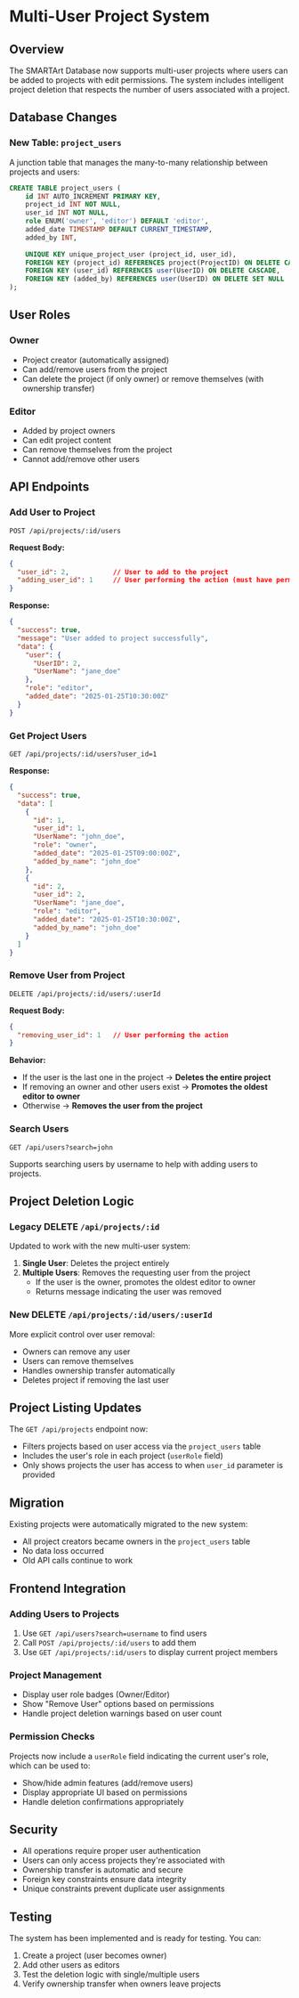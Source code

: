 # Multi-User Project System

## Overview
The SMARTArt Database now supports multi-user projects where users can be added to projects with edit permissions. The system includes intelligent project deletion that respects the number of users associated with a project.

## Database Changes

### New Table: `project_users`
A junction table that manages the many-to-many relationship between projects and users:

```sql
CREATE TABLE project_users (
    id INT AUTO_INCREMENT PRIMARY KEY,
    project_id INT NOT NULL,
    user_id INT NOT NULL,
    role ENUM('owner', 'editor') DEFAULT 'editor',
    added_date TIMESTAMP DEFAULT CURRENT_TIMESTAMP,
    added_by INT,
    
    UNIQUE KEY unique_project_user (project_id, user_id),
    FOREIGN KEY (project_id) REFERENCES project(ProjectID) ON DELETE CASCADE,
    FOREIGN KEY (user_id) REFERENCES user(UserID) ON DELETE CASCADE,
    FOREIGN KEY (added_by) REFERENCES user(UserID) ON DELETE SET NULL
);
```

## User Roles

### Owner
- Project creator (automatically assigned)
- Can add/remove users from the project
- Can delete the project (if only owner) or remove themselves (with ownership transfer)

### Editor
- Added by project owners
- Can edit project content
- Can remove themselves from the project
- Cannot add/remove other users

## API Endpoints

### Add User to Project
`POST /api/projects/:id/users`

**Request Body:**
```json
{
  "user_id": 2,           // User to add to the project
  "adding_user_id": 1     // User performing the action (must have permission)
}
```

**Response:**
```json
{
  "success": true,
  "message": "User added to project successfully",
  "data": {
    "user": {
      "UserID": 2,
      "UserName": "jane_doe"
    },
    "role": "editor",
    "added_date": "2025-01-25T10:30:00Z"
  }
}
```

### Get Project Users
`GET /api/projects/:id/users?user_id=1`

**Response:**
```json
{
  "success": true,
  "data": [
    {
      "id": 1,
      "user_id": 1,
      "UserName": "john_doe",
      "role": "owner",
      "added_date": "2025-01-25T09:00:00Z",
      "added_by_name": "john_doe"
    },
    {
      "id": 2,
      "user_id": 2,
      "UserName": "jane_doe",
      "role": "editor",
      "added_date": "2025-01-25T10:30:00Z",
      "added_by_name": "john_doe"
    }
  ]
}
```

### Remove User from Project
`DELETE /api/projects/:id/users/:userId`

**Request Body:**
```json
{
  "removing_user_id": 1   // User performing the action
}
```

**Behavior:**
- If the user is the last one in the project → **Deletes the entire project**
- If removing an owner and other users exist → **Promotes the oldest editor to owner**
- Otherwise → **Removes the user from the project**

### Search Users
`GET /api/users?search=john`

Supports searching users by username to help with adding users to projects.

## Project Deletion Logic

### Legacy DELETE `/api/projects/:id`
Updated to work with the new multi-user system:

1. **Single User**: Deletes the project entirely
2. **Multiple Users**: Removes the requesting user from the project
   - If the user is the owner, promotes the oldest editor to owner
   - Returns message indicating the user was removed

### New DELETE `/api/projects/:id/users/:userId`
More explicit control over user removal:
- Owners can remove any user
- Users can remove themselves
- Handles ownership transfer automatically
- Deletes project if removing the last user

## Project Listing Updates

The `GET /api/projects` endpoint now:
- Filters projects based on user access via the `project_users` table
- Includes the user's role in each project (`userRole` field)
- Only shows projects the user has access to when `user_id` parameter is provided

## Migration

Existing projects were automatically migrated to the new system:
- All project creators became owners in the `project_users` table
- No data loss occurred
- Old API calls continue to work

## Frontend Integration

### Adding Users to Projects
1. Use `GET /api/users?search=username` to find users
2. Call `POST /api/projects/:id/users` to add them
3. Use `GET /api/projects/:id/users` to display current project members

### Project Management
- Display user role badges (Owner/Editor)
- Show "Remove User" options based on permissions
- Handle project deletion warnings based on user count

### Permission Checks
Projects now include a `userRole` field indicating the current user's role, which can be used to:
- Show/hide admin features (add/remove users)
- Display appropriate UI based on permissions
- Handle deletion confirmations appropriately

## Security

- All operations require proper user authentication
- Users can only access projects they're associated with
- Ownership transfer is automatic and secure
- Foreign key constraints ensure data integrity
- Unique constraints prevent duplicate user assignments

## Testing

The system has been implemented and is ready for testing. You can:

1. Create a project (user becomes owner)
2. Add other users as editors
3. Test the deletion logic with single/multiple users
4. Verify ownership transfer when owners leave projects

